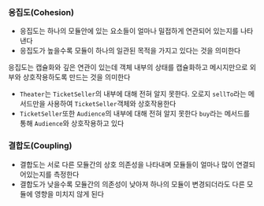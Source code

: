 ### 응집도(Cohesion)
- 응집도는 하나의 모듈안에 있는 요소들이 얼마나 밀접하게 연관되어 있는지를 나타낸다
- 응집도가 높을수록 모듈이 하나의 일관된 목적을 가지고 있다는 것을 의미한다

응집도는 캡슐화와 깊은 연관이 있는데 객체 내부의 상태를 캡슐화하고 메시지만으로 외부와 상호작용하도록 만드는 것을 의미한다
- `Theater`는 `TicketSeller`의 내부에 대해 전혀 알지 못한다. 오로지 `sellTo`라는 메서드만을 사용하여 `TicketSeller`객체와 상호작용한다
- `TicketSeller`또한 `Audience`의 내부에 대해 전혀 알지 못한다 `buy`라는 메서드를 통해 `Audience`와 상호작용하고 있다

### 결합도(Coupling)
- 결합도는 서로 다른 모듈간의 상호 의존성을 나타내며 모듈들이 얼마나 많이 연결되어있는지를 측정한다
- 결합도가 낮을수록 모듈간의 의존성이 낮아져 하나의 모듈이 변경되더라도 다른 모듈에 영향을 미치지 않게 된다
